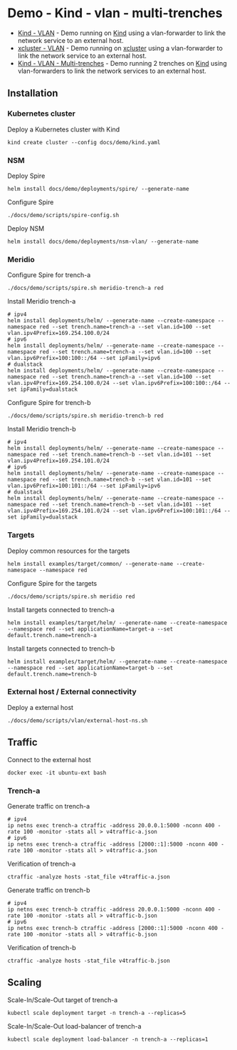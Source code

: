 # Demo - Kind - vlan - multi-trenches

* [Kind - VLAN](readme.md) - Demo running on [Kind](https://kind.sigs.k8s.io/) using a vlan-forwarder to link the network service to an external host.
* [xcluster - VLAN](xcluster.md) - Demo running on [xcluster](https://github.com/Nordix/xcluster) using a vlan-forwarder to link the network service to an external host.
* [Kind - VLAN - Multi-trenches](multi-trenches.md) - Demo running 2 trenches on [Kind](https://kind.sigs.k8s.io/) using vlan-forwarders to link the network services to an external host.

## Installation

### Kubernetes cluster

Deploy a Kubernetes cluster with Kind
```
kind create cluster --config docs/demo/kind.yaml
```

### NSM

Deploy Spire
```
helm install docs/demo/deployments/spire/ --generate-name
```

Configure Spire
```
./docs/demo/scripts/spire-config.sh
```

Deploy NSM
```
helm install docs/demo/deployments/nsm-vlan/ --generate-name
```

### Meridio

Configure Spire for trench-a
```
./docs/demo/scripts/spire.sh meridio-trench-a red
```

Install Meridio trench-a
```
# ipv4
helm install deployments/helm/ --generate-name --create-namespace --namespace red --set trench.name=trench-a --set vlan.id=100 --set vlan.ipv4Prefix=169.254.100.0/24
# ipv6
helm install deployments/helm/ --generate-name --create-namespace --namespace red --set trench.name=trench-a --set vlan.id=100 --set vlan.ipv6Prefix=100:100::/64 --set ipFamily=ipv6
# dualstack
helm install deployments/helm/ --generate-name --create-namespace --namespace red --set trench.name=trench-a --set vlan.id=100 --set vlan.ipv4Prefix=169.254.100.0/24 --set vlan.ipv6Prefix=100:100::/64 --set ipFamily=dualstack
```

Configure Spire for trench-b
```
./docs/demo/scripts/spire.sh meridio-trench-b red
```

Install Meridio trench-b
```
# ipv4
helm install deployments/helm/ --generate-name --create-namespace --namespace red --set trench.name=trench-b --set vlan.id=101 --set vlan.ipv4Prefix=169.254.101.0/24
# ipv6
helm install deployments/helm/ --generate-name --create-namespace --namespace red --set trench.name=trench-b --set vlan.id=101 --set vlan.ipv6Prefix=100:101::/64 --set ipFamily=ipv6
# dualstack
helm install deployments/helm/ --generate-name --create-namespace --namespace red --set trench.name=trench-b --set vlan.id=101 --set vlan.ipv4Prefix=169.254.101.0/24 --set vlan.ipv6Prefix=100:101::/64 --set ipFamily=dualstack
```

### Targets

Deploy common resources for the targets
```
helm install examples/target/common/ --generate-name --create-namespace --namespace red
```

Configure Spire for the targets
```
./docs/demo/scripts/spire.sh meridio red
```

Install targets connected to trench-a
```
helm install examples/target/helm/ --generate-name --create-namespace --namespace red --set applicationName=target-a --set default.trench.name=trench-a
```

Install targets connected to trench-b
```
helm install examples/target/helm/ --generate-name --create-namespace --namespace red --set applicationName=target-b --set default.trench.name=trench-b
```

### External host / External connectivity

Deploy a external host
```
./docs/demo/scripts/vlan/external-host-ns.sh
```

## Traffic

Connect to the external host
```
docker exec -it ubuntu-ext bash
```

### Trench-a

Generate traffic on trench-a
```
# ipv4
ip netns exec trench-a ctraffic -address 20.0.0.1:5000 -nconn 400 -rate 100 -monitor -stats all > v4traffic-a.json
# ipv6
ip netns exec trench-a ctraffic -address [2000::1]:5000 -nconn 400 -rate 100 -monitor -stats all > v4traffic-a.json
```

Verification of trench-a
```
ctraffic -analyze hosts -stat_file v4traffic-a.json
```

Generate traffic on trench-b
```
# ipv4
ip netns exec trench-b ctraffic -address 20.0.0.1:5000 -nconn 400 -rate 100 -monitor -stats all > v4traffic-b.json
# ipv6
ip netns exec trench-b ctraffic -address [2000::1]:5000 -nconn 400 -rate 100 -monitor -stats all > v4traffic-b.json
```

Verification of trench-b
```
ctraffic -analyze hosts -stat_file v4traffic-b.json
```

## Scaling

Scale-In/Scale-Out target of trench-a
```
kubectl scale deployment target -n trench-a --replicas=5
```

Scale-In/Scale-Out load-balancer of trench-a
```
kubectl scale deployment load-balancer -n trench-a --replicas=1
```
